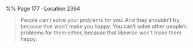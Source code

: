 %% Page 177 · Location 2364 
> People can’t solve your problems for you. And they shouldn’t try, because that won’t make you happy. You can’t solve other people’s problems for them either, because that likewise won’t make them happy. 